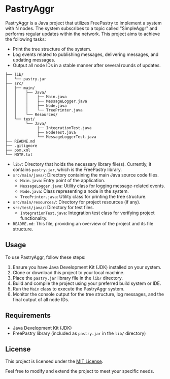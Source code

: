 # PastryAggr

PastryAggr is a Java project that utilizes FreePastry to implement a system with N nodes. The system subscribes to a topic called "SimpleAggr" and performs regular updates within the network. This project aims to achieve the following tasks:

- Print the tree structure of the system.
- Log events related to publishing messages, delivering messages, and updating messages.
- Output all node IDs in a stable manner after several rounds of updates.
```
├── lib/
│   └── pastry.jar
├── src/
│   ├── main/
│   │    ├── Java/
│   │    │    ├── Main.java
│   │    │    ├── MessageLogger.java
│   │    │    ├── Node.java
│   │    │    └── TreePrinter.java
│   │    └── Resources/
│   └── test/
│        └── Java/
│             ├── IntegrationTest.java
│             ├── NodeTest.java
│             └── MessageLoggerTest.java
├── README.md
├── .gitignore
├── pom.xml
└── NOTE.txt
```
- `lib/`: Directory that holds the necessary library file(s). Currently, it contains `pastry.jar`, which is the FreePastry library.
- `src/main/java/`: Directory containing the main Java source code files.
  - `Main.java`: Entry point of the application.
  - `MessageLogger.java`: Utility class for logging message-related events.
  - `Node.java`: Class representing a node in the system.
  - `TreePrinter.java`: Utility class for printing the tree structure.
- `src/main/resources/`: Directory for project resources (if any).
- `src/test/java/`: Directory for test files.
  - `IntegrationTest.java`: Integration test class for verifying project functionality.
- `README.md`: This file, providing an overview of the project and its file structure.

## Usage

To use PastryAggr, follow these steps:

1. Ensure you have Java Development Kit (JDK) installed on your system.
2. Clone or download this project to your local machine.
3. Place the `pastry.jar` library file in the `lib/` directory.
4. Build and compile the project using your preferred build system or IDE.
5. Run the `Main` class to execute the PastryAggr system.
6. Monitor the console output for the tree structure, log messages, and the final output of all node IDs.

## Requirements

- Java Development Kit (JDK)
- FreePastry library (included as `pastry.jar` in the `lib/` directory)

## License

This project is licensed under the [MIT License](LICENSE).

Feel free to modify and extend the project to meet your specific needs.